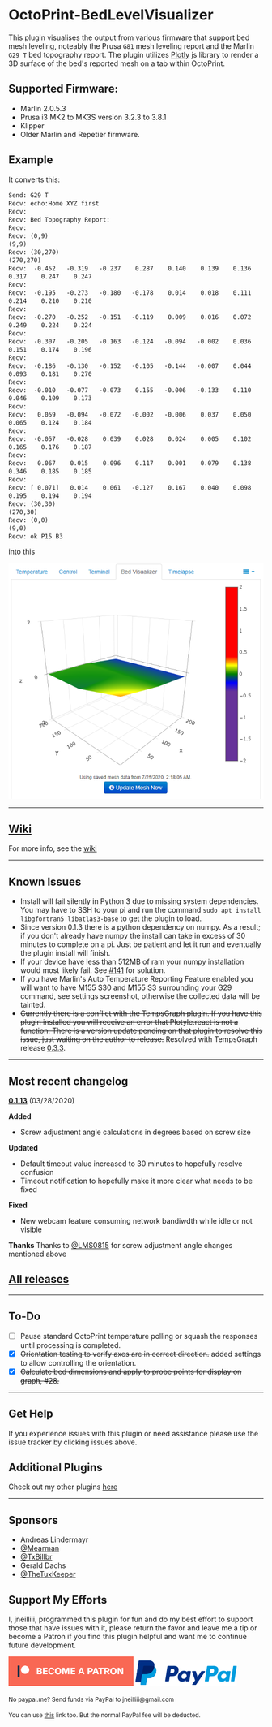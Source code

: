 # OctoPrint-BedLevelVisualizer

This plugin visualises the output from various firmware that support bed mesh leveling, noteably the Prusa `G81` mesh leveling report and the Marlin `G29 T` bed topography report. The plugin utilizes [Plotly](https://plot.ly/plotly-js-scientific-d3-charting-library/) js library to render a 3D surface of the bed's reported mesh on a tab within OctoPrint.

## Supported Firmware:

- Marlin 2.0.5.3
- Prusa i3 MK2 to MK3S version 3.2.3 to 3.8.1
- Klipper
- Older Marlin and Repetier firmware.

## Example

It converts this:

```
Send: G29 T
Recv: echo:Home XYZ first
Recv:
Recv: Bed Topography Report:
Recv:
Recv: (0,9)                                                                   (9,9)
Recv: (30,270)                                                                (270,270)
Recv:  -0.452   -0.319   -0.237    0.287    0.140    0.139    0.136    0.317    0.247    0.247
Recv:
Recv:  -0.195   -0.273   -0.180   -0.178    0.014    0.018    0.111    0.214    0.210    0.210
Recv:
Recv:  -0.270   -0.252   -0.151   -0.119    0.009    0.016    0.072    0.249    0.224    0.224
Recv:
Recv:  -0.307   -0.205   -0.163   -0.124   -0.094   -0.002    0.036    0.151    0.174    0.196
Recv:
Recv:  -0.186   -0.130   -0.152   -0.105   -0.144   -0.007    0.044    0.093    0.181    0.270
Recv:
Recv:  -0.010   -0.077   -0.073    0.155   -0.006   -0.133    0.110    0.046    0.109    0.173
Recv:
Recv:   0.059   -0.094   -0.072   -0.002   -0.006    0.037    0.050    0.065    0.124    0.184
Recv:
Recv:  -0.057   -0.028    0.039    0.028    0.024    0.005    0.102    0.165    0.176    0.187
Recv:
Recv:   0.067    0.015    0.096    0.117    0.001    0.079    0.138    0.346    0.185    0.185
Recv:
Recv: [ 0.071]   0.014    0.061   -0.127    0.167    0.040    0.098    0.195    0.194    0.194
Recv: (30,30)                                                                    (270,30)
Recv: (0,0)                                                                     (9,0)
Recv: ok P15 B3
```

into this

![screenshot](screenshot.png)

---

## [Wiki](wiki/index.md)

For more info, see the [wiki](wiki/index.md)

---

## Known Issues

- Install will fail silently in Python 3 due to missing system dependencies. You may have to SSH to your pi and run the command `sudo apt install libgfortran5 libatlas3-base` to get the plugin to load.
- Since version 0.1.3 there is a python dependency on numpy. As a result; if you don't already have numpy the install can take in excess of 30 minutes to complete on a pi. Just be patient and let it run and eventually the plugin install will finish.
- If your device have less than 512MB of ram your numpy installation would most likely fail. See [#141](https://github.com/jneilliii/OctoPrint-BedLevelVisualizer/issues/141#issuecomment-542227338) for solution.
- If you have Marlin's Auto Temperature Reporting Feature enabled you will want to have M155 S30 and M155 S3 surrounding your G29 command, see settings screenshot, otherwise the collected data will be tainted.
- ~~Currently there is a conflict with the TempsGraph plugin. If you have this plugin installed you will receive an error that Plotyle.react is not a function. There is a version update pending on that plugin to resolve this issue, just waiting on the author to release.~~ Resolved with TempsGraph release [0.3.3](https://github.com/1r0b1n0/OctoPrint-Tempsgraph/releases/tag/0.3.3).

---

## Most recent changelog
**[0.1.13](https://github.com/jneilliii/OctoPrint-BedLevelVisualizer/releases/tag/0.1.13)** (03/28/2020)

**Added**

- Screw adjustment angle calculations in degrees based on screw size

**Updated**

- Default timeout value increased to 30 minutes to hopefully resolve confusion
- Timeout notification to hopefully make it more clear what needs to be fixed

**Fixed**

- New webcam feature consuming network bandiwdth while idle or not visible

**Thanks**
Thanks to [@LMS0815](https://github.com/LMS0815) for screw adjustment angle changes mentioned above

## [All releases](https://github.com/jneilliii/OctoPrint-BedLevelVisualizer/releases)

---

## To-Do

- [ ] Pause standard OctoPrint temperature polling or squash the responses until processing is completed.
- [x] ~~Orientation testing to verify axes are in correct direction.~~ added settings to allow controlling the orientation.
- [x] ~~Calculate bed dimensions and apply to probe points for display on graph, #28.~~

---

## Get Help

If you experience issues with this plugin or need assistance please use the issue tracker by clicking issues above.

## Additional Plugins

Check out my other plugins [here](https://plugins.octoprint.org/by_author/#jneilliii)

---

## Sponsors
- Andreas Lindermayr
- [@Mearman](https://github.com/Mearman)
- [@TxBillbr](https://github.com/TxBillbr)
- Gerald Dachs
- [@TheTuxKeeper](https://github.com/thetuxkeeper)

## Support My Efforts
I, jneilliii, programmed this plugin for fun and do my best effort to support those that have issues with it, please return the favor and leave me a tip or become a Patron if you find this plugin helpful and want me to continue future development.

[![Patreon](patreon-with-text-new.png)](https://www.patreon.com/jneilliii) [![paypal](paypal-with-text.png)](https://paypal.me/jneilliii)

<small>No paypal.me? Send funds via PayPal to jneilliii&#64;gmail&#46;com

You can use [this](https://www.paypal.com/cgi-bin/webscr?cmd=_xclick&business=jneilliii@gmail.com) link too. But the normal PayPal fee will be deducted.
</small>
